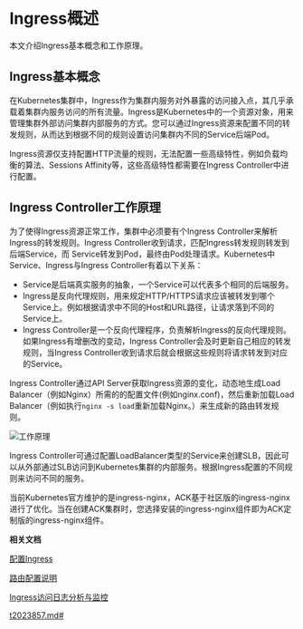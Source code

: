 # Ingress概述

本文介绍Ingress基本概念和工作原理。

## Ingress基本概念

在Kubernetes集群中，Ingress作为集群内服务对外暴露的访问接入点，其几乎承载着集群内服务访问的所有流量。Ingress是Kubernetes中的一个资源对象，用来管理集群外部访问集群内部服务的方式。您可以通过Ingress资源来配置不同的转发规则，从而达到根据不同的规则设置访问集群内不同的Service后端Pod。

Ingress资源仅支持配置HTTP流量的规则，无法配置一些高级特性，例如负载均衡的算法、Sessions Affinity等，这些高级特性都需要在Ingress Controller中进行配置。

## Ingress Controller工作原理

为了使得Ingress资源正常工作，集群中必须要有个Ingress Controller来解析Ingress的转发规则。Ingress Controller收到请求，匹配Ingress转发规则转发到后端Service，而 Service转发到Pod，最终由Pod处理请求。Kubernetes中Service、Ingress与Ingress Controller有着以下关系：

-   Service是后端真实服务的抽象，一个Service可以代表多个相同的后端服务。
-   Ingress是反向代理规则，用来规定HTTP/HTTPS请求应该被转发到哪个Service上。例如根据请求中不同的Host和URL路径，让请求落到不同的 Service上。
-   Ingress Controller是一个反向代理程序，负责解析Ingress的反向代理规则。如果Ingress有增删改的变动，Ingress Controller会及时更新自己相应的转发规则，当Ingress Controller收到请求后就会根据这些规则将请求转发到对应的Service。

Ingress Controller通过API Server获取Ingress资源的变化，动态地生成Load Balancer（例如Nginx）所需的的配置文件\(例如nginx.conf\)，然后重新加载Load Balancer（例如执行`nginx -s load`重新加载Nginx。）来生成新的路由转发规则。

![工作原理](https://static-aliyun-doc.oss-accelerate.aliyuncs.com/assets/img/zh-CN/0804139061/p207789.png)

Ingress Controller可通过配置LoadBalancer类型的Service来创建SLB，因此可以从外部通过SLB访问到Kubernetes集群的内部服务。根据Ingress配置的不同规则来访问不同的服务。

当前Kubernetes官方维护的是ingress-nginx，ACK基于社区版的ingress-nginx进行了优化。当在创建ACK集群时，您选择安装的ingress-nginx组件即为ACK定制版的ingress-nginx组件。

**相关文档**  


[配置Ingress](/cn.zh-CN/Kubernetes集群用户指南/网络管理/Ingress管理/配置Ingress.md)

[路由配置说明](/cn.zh-CN/Kubernetes集群用户指南/网络管理/Ingress管理/路由配置说明.md)

[Ingress访问日志分析与监控](/cn.zh-CN/Kubernetes集群用户指南/网络管理/Ingress管理/Ingress访问日志分析与监控.md)

[t2023857.md\#]()

